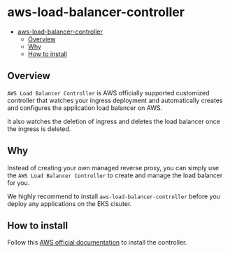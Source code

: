 # aws-load-balancer-controller

<!-- TOC -->

- [aws-load-balancer-controller](#aws-load-balancer-controller)
  - [Overview](#overview)
  - [Why](#why)
  - [How to install](#how-to-install)

<!-- /TOC -->

## Overview

`AWS Load Balancer Controller` is AWS officially supported customized controller that watches your ingress deployment and automatically creates and configures the application load balancer on AWS.

It also watches the deletion of ingress and deletes the load balancer once the ingress is deleted.

## Why

Instead of creating your own managed reverse proxy, you can simply use the `AWS Load Balancer Controller` to create and manage the load balancer for you.

We highly recommend to install `aws-load-balancer-controller` before you deploy any applications on the EKS clsuter.

## How to install

Follow this [AWS official documentation](https://docs.aws.amazon.com/eks/latest/userguide/aws-load-balancer-controller.html) to install the controller.